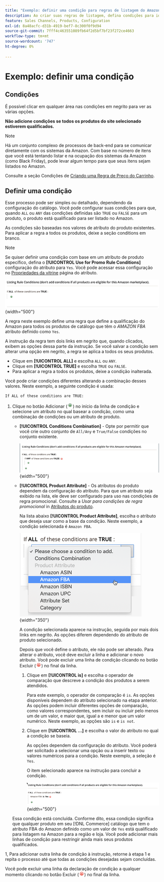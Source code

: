 ```yaml
---
title: "Exemplo: definir uma condição para regras de listagem do Amazon"
description: Ao criar suas regras de listagem, defina condições para identificar os produtos do catálogo do Commerce a serem listados no Amazon Marketplace.
feature: Sales Channels, Products, Configuration
exl-id: 8a48acfc-d31b-4919-bef7-8c300f0f9d94
source-git-commit: 7fff4c463551089fb64f2d5bf7bf23f272ce4663
workflow-type: tm+mt
source-wordcount: '747'
ht-degree: 0%

---
```


# Exemplo: definir uma condição

## Condições

É possível clicar em qualquer área nas condições em negrito para ver as várias opções.

**Não adicione condições se todos os produtos do site selecionado estiverem qualificados.**

>[!NOTE]
>
>Há um conjunto complexo de processos de back-end para se comunicar diretamente com os sistemas da Amazon. Com base no número de itens que você está tentando listar e na ocupação dos sistemas da Amazon (como Black Friday), pode levar algum tempo para que seus itens sejam listados no Amazon.

Consulte a seção Condições de [Criando uma Regra de Preço do Carrinho](https://experienceleague.adobe.com/docs/commerce-admin/marketing/promotions/catalog-rules/price-rules-catalog-create.html).

## Definir uma condição

Esse processo pode ser simples ou detalhado, dependendo da configuração do catálogo. Você pode configurar suas condições para que, quando `ALL` ou `ANY` das condições definidas são `TRUE` ou `FALSE` para um produto, o produto está qualificado para ser listado no Amazon.

As condições são baseadas nos valores de atributo do produto existentes. Para aplicar a regra a todos os produtos, deixe a seção conditions em branco.

>[!NOTE]
>
>Se quiser definir uma condição com base em um atributo de produto específico, defina o **[!UICONTROL Use for Promo Rule Conditions]** configuração do atributo para `Yes`. Você pode acessar essa configuração no [Propriedades da vitrine](https://experienceleague.adobe.com/docs/commerce-admin/catalog/product-attributes/product-attributes-add.html) página do atributo.

![Condição - linha 1](assets/ob-listing-rule-conditions-start.png){width="500"}

A regra neste exemplo define uma regra que define a qualificação do Amazon para todos os produtos de catálogo que têm o _AMAZON FBA_ atributo definido como `Yes`.

A instrução da regra tem dois links em negrito que, quando clicados, exibem as opções dessa parte da instrução. Se você salvar a condição sem alterar uma opção em negrito, a regra se aplica a todos os seus produtos.

- Clique em **[!UICONTROL ALL]** e escolha `ALL` ou `ANY`.
- Clique em **[!UICONTROL TRUE]** e escolha `TRUE` ou `FALSE`.
- Para aplicar a regra a todos os produtos, deixe a condição inalterada.

Você pode criar condições diferentes alterando a combinação desses valores. Neste exemplo, a seguinte condição é usada:

`If ALL of these conditions are TRUE:`

1. Clique no botão Adicionar (![Ícone Adicionar](assets/btn-add-grn.png)) no início da linha de condição e selecione um atributo no qual basear a condição, como uma combinação de condições ou um atributo de produto.

   - **[!UICONTROL Conditions Combination]** - Opte por permitir que você crie outro conjunto de `All/Any` e `True/False` condições no conjunto existente.

     ![Combinação de condições](assets/ob-conditions-combinations.png){width="500"}

   - **[!UICONTROL Product Attribute]** - Os atributos do produto dependem da configuração do atributo. Para que um atributo seja exibido na lista, ele deve ser configurado para uso nas condições de regra promocional. Consulte a _Usar para condições de regra promocional_ in [Atributos do produto](https://experienceleague.adobe.com/docs/commerce-admin/catalog/product-attributes/product-attributes.html).

     Na lista abaixo **[!UICONTROL Product Attribute]**, escolha o atributo que deseja usar como a base da condição. Neste exemplo, a condição selecionada é `Amazon FBA`.

     ![Linha de condição 2, parte 2](assets/ob-condition-attribute-dropdown.png){width="350"}

     A condição selecionada aparece na instrução, seguida por mais dois links em negrito. As opções diferem dependendo do atributo de produto selecionado.

     Depois que você define o atributo, ele não pode ser alterado. Para alterar o atributo, você deve excluir a linha e adicionar o novo atributo. Você pode excluir uma linha de condição clicando no botão Excluir (![Ícone Excluir](assets/btn-del-red.png)) no final da linha.

      1. Clique em **[!UICONTROL is]** e escolha o operador de comparação que descreve a condição dos produtos a serem atendidos.

         Para este exemplo, o operador de comparação é `is`. As opções disponíveis dependem do atributo selecionado na etapa anterior. As opções podem incluir diferentes opções de comparação, como valores correspondentes, sem incluir ou incluir pelo menos um de um valor, e maior que, igual a e menor que um valor numérico. Neste exemplo, as opções são `is` e `is not`.

      1. Clique em **[!UICONTROL ...]** e escolha o valor do atributo no qual a condição se baseia.

         As opções dependem da configuração do atributo. Você poderá ser solicitado a selecionar uma opção ou a inserir texto ou valores numéricos para a condição. Neste exemplo, a seleção é `Yes`.

         O item selecionado aparece na instrução para concluir a condição.

         ![Linha de condição 2, parte 3](assets/ob-listing-rule-condition-is.png){width="500"}

   Essa condição está concluída. Conforme dito, essa condição significa que qualquer produto em seu [!DNL Commerce] catálogo que tem o atributo FBA do Amazon definido como um valor de `Yes` está qualificado para listagem na Amazon para a região e loja. Você pode adicionar mais linhas de condição para restringir ainda mais seus produtos qualificados.

1, Para adicionar outra linha de condição à instrução, retorne à etapa 1 e repita o processo até que todas as condições desejadas sejam concluídas.

Você pode excluir uma linha da declaração de condição a qualquer momento clicando no botão Excluir (![Ícone Excluir](assets/btn-del-red.png)) no final da linha.

